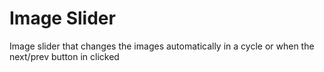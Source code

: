 # Image Slider

Image slider that changes the images automatically in a cycle or when the next/prev button in clicked
